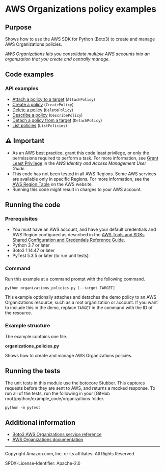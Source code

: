# AWS Organizations policy examples

## Purpose

Shows how to use the AWS SDK for Python (Boto3) to create and manage AWS Organizations
policies.

*AWS Organizations lets you consolidate multiple AWS accounts into an organization 
that you create and centrally manage.*

## Code examples

### API examples

* [Attach a policy to a target](organizations_policies.py)
(`AttachPolicy`)
* [Create a policy](organizations_policies.py)
(`CreatePolicy`)
* [Delete a policy](organizations_policies.py)
(`DeletePolicy`)
* [Describe a policy](organizations_policies.py)
(`DescribePolicy`)
* [Detach a policy from a target](organizations_policies.py)
(`DetachPolicy`)
* [List policies](organizations_policies.py)
(`ListPolicies`)

## ⚠ Important

- As an AWS best practice, grant this code least privilege, or only the 
  permissions required to perform a task. For more information, see 
  [Grant Least Privilege](https://docs.aws.amazon.com/IAM/latest/UserGuide/best-practices.html#grant-least-privilege) 
  in the *AWS Identity and Access Management 
  User Guide*.
- This code has not been tested in all AWS Regions. Some AWS services are 
  available only in specific Regions. For more information, see the 
  [AWS Region Table](https://aws.amazon.com/about-aws/global-infrastructure/regional-product-services/)
  on the AWS website.
- Running this code might result in charges to your AWS account.

## Running the code

### Prerequisites

- You must have an AWS account, and have your default credentials and AWS Region
  configured as described in the [AWS Tools and SDKs Shared Configuration and
  Credentials Reference Guide](https://docs.aws.amazon.com/credref/latest/refdocs/creds-config-files.html).
- Python 3.7 or later
- Boto3 1.14.47 or later
- PyTest 5.3.5 or later (to run unit tests)

### Command

Run this example at a command prompt with the following command.

```
python organizations_policies.py [--target TARGET]
``` 

This example optionally attaches and detaches the demo policy to an AWS Organizations
resource, such as a root organization or account. If you want to include this in the
demo, replace `TARGET` in the command with the ID of the resource. 

### Example structure

The example contains one file.

**organizations_policies.py**

Shows how to create and manage AWS Organizations policies.

## Running the tests

The unit tests in this module use the botocore Stubber. This captures requests before 
they are sent to AWS, and returns a mocked response. To run all of the tests, 
run the following in your [GitHub root]/python/example_code/organizations 
folder.

```    
python -m pytest
```

## Additional information

- [Boto3 AWS Organizations service reference](https://boto3.amazonaws.com/v1/documentation/api/latest/reference/services/organizations.html)
- [AWS Organizations documentation](https://docs.aws.amazon.com/organizations/index.html)

---
Copyright Amazon.com, Inc. or its affiliates. All Rights Reserved.

SPDX-License-Identifier: Apache-2.0
